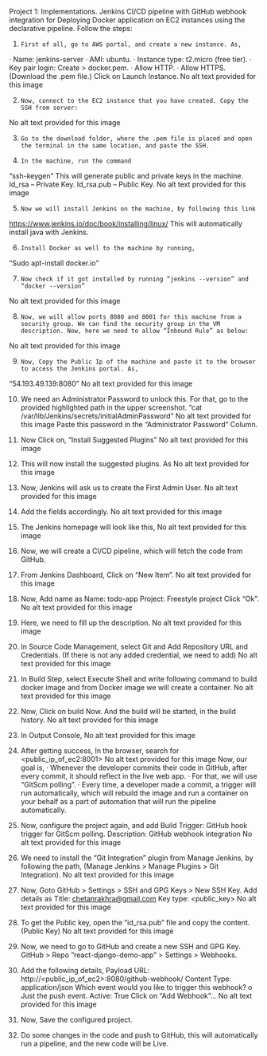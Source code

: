 Project 1: Implementations.
 Jenkins CI/CD pipeline with GitHub webhook integration for Deploying Docker application on EC2 instances using the declarative pipeline.
Follow the steps:
1.     First of all, go to AWS portal, and create a new instance. As,
·       Name: jenkins-server
·       AMI: ubuntu.
·       Instance type: t2.micro (free tier).
·       Key pair login: Create > docker.pem.
·       Allow HTTP.
·       Allow HTTPS.
(Download the .pem file.)
Click on Launch Instance.
No alt text provided for this image

2.     Now, connect to the EC2 instance that you have created. Copy the SSH from server:
No alt text provided for this image
 
3.     Go to the download folder, where the .pem file is placed and open the terminal in the same location, and paste the SSH.
 
4.     In the machine, run the command
“ssh-keygen”
This will generate public and private keys in the machine.
Id_rsa – Private Key.
Id_rsa.pub – Public Key.
No alt text provided for this image

5.     Now we will install Jenkins on the machine, by following this link  
https://www.jenkins.io/doc/book/installing/linux/
This will automatically install java with Jenkins.
 
6.     Install Docker as well to the machine by running,
“Sudo apt-install docker.io”
 
7.     Now check if it got installed by running “jenkins --version” and “docker --version”
No alt text provided for this image

8.     Now, we will allow ports 8080 and 8001 for this machine from a security group. We can find the security group in the VM description. Now, here we need to allow “Inbound Rule” as below:
No alt text provided for this image
 
9.     Now, Copy the Public Ip of the machine and paste it to the browser to access the Jenkins portal. As,
“54.193.49.139:8080”
No alt text provided for this image
 
10.  We need an Administrator Password to unlock this. For that, go to the provided highlighted path in the upper screenshot.
“cat /var/lib/Jenkins/secrets/initialAdminPassword”
No alt text provided for this image
Paste this password in the “Administrator Password” Column.

11.  Now Click on, “Install Suggested Plugins”
No alt text provided for this image
 
12.  This will now install the suggested plugins. As
No alt text provided for this image
  
13.  Now, Jenkins will ask us to create the First Admin User.
No alt text provided for this image
 
14.  Add the fields accordingly.
No alt text provided for this image
 
15.  The Jenkins homepage will look like this,
No alt text provided for this image

16.  Now, we will create a CI/CD pipeline, which will fetch the code from GitHub. 

17.  From Jenkins Dashboard, Click on “New Item”.
No alt text provided for this image
 
18.  Now, Add name as
Name: todo-app
Project: Freestyle project
Click “Ok”.
No alt text provided for this image

19.  Here, we need to fill up the description.
No alt text provided for this image

20.  In Source Code Management, select Git and Add Repository URL and Credentials.
(If there is not any added credential, we need to add)
No alt text provided for this image

21.  In Build Step, select Execute Shell and write following command to build docker image and from Docker image we will create a container.
No alt text provided for this image
 
22.  Now, Click on build Now. And the build will be started, in the build history.
No alt text provided for this image
 
23.  In Output Console,
No alt text provided for this image
 
24.  After getting success, In the browser, search for
<public_ip_of_ec2:8001>
No alt text provided for this image
Now, our goal is,
·       Whenever the developer commits their code in GitHub, after every commit, it should reflect in the live web app.
·       For that, we will use “GitScm polling”.
·       Every time, a developer made a commit, a trigger will run automatically, which will rebuild the image and run a container on your behalf as a part of automation that will run the pipeline automatically.

25.  Now, configure the project again, and add
Build Trigger: GitHub hook trigger for GitScm polling.
Description: GitHub webhook integration
No alt text provided for this image

26.  We need to install the “Git Integration” plugin from Manage Jenkins, by following the path,
(Manage Jenkins > Manage Plugins > Git Integration).
No alt text provided for this image
 
27.  Now, Goto GitHub > Settings > SSH and GPG Keys > New SSH Key.
Add details as
Title: chetanrakhra@gmail.com
Key type: <public_key>
No alt text provided for this image
 
28.  To get the Public key, open the “id_rsa.pub” file and copy the content. (Public Key)
No alt text provided for this image

29.  Now, we need to go to GitHub and create a new SSH and GPG Key.
GitHub > Repo “react-django-demo-app” > Settings > Webhooks.
30.  Add the following details,
Payload URL: http://<public_ip_of_ec2>:8080/github-webhook/
Content Type: application/json
Which event would you like to trigger this webhook?
o  Just the push event.
Active: True
Click on “Add Webhook”...
No alt text provided for this image
 
31.  Now, Save the configured project.
32.  Do some changes in the code and push to GitHub, this will automatically run a pipeline, and the new code will be Live.
